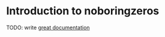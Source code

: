 # Introduction to noboringzeros

TODO: write [great documentation](http://jacobian.org/writing/what-to-write/)
